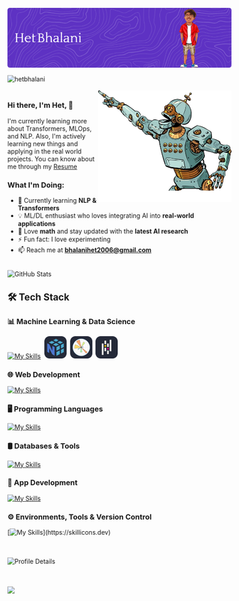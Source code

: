
![Banner](https://github.com/hetbhalani/hetbhalani/blob/main/imgs/github-header-image.png?raw=true)
  
 <img align="left" src="https://komarev.com/ghpvc/?username=hetbhalani&label=Profile%20views&color=blueviolet&style=flat" alt="hetbhalani" /> 
 <br>
 <br>

<img  width="300px" height="250px" align="right" src="./imgs/artificial-intelligence-robot-point-vector-43479788-removebg-preview.png">


<link rel="stylesheet" align="left" href="https://cdnjs.cloudflare.com/ajax/libs/font-awesome/6.6.0/css/all.min.css" integrity="sha512-Kc323vGBEqzTmouAECnVceyQqyqdsSiqLQISBL29aUW4U/M7pSPA/gEUZQqv1cwx4OnYxTxve5UMg5GT6L4JJg==" crossorigin="anonymous" referrerpolicy="no-referrer" />

### Hi there, I'm Het,  👋

I'm currently learning more about Transformers, MLOps, and NLP. Also, I'm actively learning new things and applying in the real world projects. You can know about me through my [Resume](https://drive.google.com/file/d/1CnsgxPq8CeDD75qWY4NAi31KotTsAzc6/view?usp=sharing)

### What I'm Doing:
- 🌱 Currently learning **NLP & Transformers**  
- 💡 ML/DL enthusiast who loves integrating AI into **real-world applications**  
- 🔭 Love **math** and stay updated with the **latest AI research**  
- ⚡ Fun fact: I love experimenting
- 📫 Reach me at **bhalanihet2006@gmail.com**

<br>


<div align="left">
  <img src="https://github-readme-stats.vercel.app/api?username=hetbhalani&show_icons=true&theme=dark&hide_border=true&bg_color=0D1117&title_color=FFFFFF&icon_color=9B59B6&text_color=C9D1D9" alt="GitHub Stats" />
</div>

## 🛠️ Tech Stack

<div align="left">

  
### 📊 Machine Learning & Data Science
[![My Skills](https://skillicons.dev/icons?i=tensorflow,sklearn)](https://skillicons.dev)
<img width="" />
<img src="imgs/np-2.svg" height="50" alt="matplotlib logo"  />
<img width="" />
<img src="imgs/plt-2.svg" height="50" alt="matplotlib logo"  />
<img width="" />
<img src="imgs/pd-2.svg" height="50" alt="matplotlib logo"  />
   

### 🌐 Web Development
[![My Skills](https://skillicons.dev/icons?i=html,css,js,ts,react,express,nodejs,tailwind,bootstrap,dotnet,fastapi)](https://skillicons.dev)

### 🖥️ Programming Languages
[![My Skills](https://skillicons.dev/icons?i=c,cpp,cs,java,dart,py)](https://skillicons.dev)

### 🛢️ Databases & Tools
[![My Skills](https://skillicons.dev/icons?i=mongodb,sqlite,postman)](https://skillicons.dev)

### 📱 App Development
[![My Skills](https://skillicons.dev/icons?i=flutter)](https://skillicons.dev)

### ⚙️ Environments, Tools & Version Control
[![My Skills](https://skillicons.dev/icons?i=git,github,bash,linux,windows,discord,)](https://skillicons.dev)

</div>
<br>
<br>
<div style="display: flex; justify-content: space-between;">
  <img src="http://github-profile-summary-cards.vercel.app/api/cards/profile-details?username=hetbhalani&theme=github_dark" alt="Profile Details" />
</div>

<br>
<br>

![](https://github.com/halfrost/halfrost/blob/master/icons/header_1.png)
